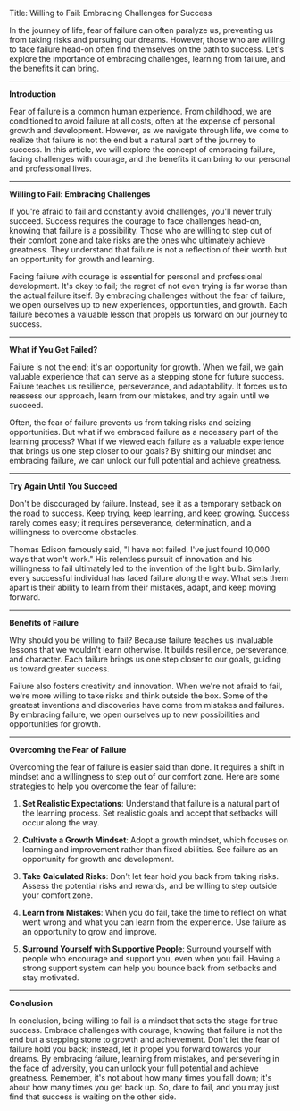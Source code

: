 Title: Willing to Fail: Embracing Challenges for Success

In the journey of life, fear of failure can often paralyze us, preventing us from taking risks and pursuing our dreams. However, those who are willing to face failure head-on often find themselves on the path to success. Let's explore the importance of embracing challenges, learning from failure, and the benefits it can bring.

---

**Introduction**

Fear of failure is a common human experience. From childhood, we are conditioned to avoid failure at all costs, often at the expense of personal growth and development. However, as we navigate through life, we come to realize that failure is not the end but a natural part of the journey to success. In this article, we will explore the concept of embracing failure, facing challenges with courage, and the benefits it can bring to our personal and professional lives.

---

**Willing to Fail: Embracing Challenges**

If you're afraid to fail and constantly avoid challenges, you'll never truly succeed. Success requires the courage to face challenges head-on, knowing that failure is a possibility. Those who are willing to step out of their comfort zone and take risks are the ones who ultimately achieve greatness. They understand that failure is not a reflection of their worth but an opportunity for growth and learning.

Facing failure with courage is essential for personal and professional development. It's okay to fail; the regret of not even trying is far worse than the actual failure itself. By embracing challenges without the fear of failure, we open ourselves up to new experiences, opportunities, and growth. Each failure becomes a valuable lesson that propels us forward on our journey to success.

---

**What if You Get Failed?**

Failure is not the end; it's an opportunity for growth. When we fail, we gain valuable experience that can serve as a stepping stone for future success. Failure teaches us resilience, perseverance, and adaptability. It forces us to reassess our approach, learn from our mistakes, and try again until we succeed.

Often, the fear of failure prevents us from taking risks and seizing opportunities. But what if we embraced failure as a necessary part of the learning process? What if we viewed each failure as a valuable experience that brings us one step closer to our goals? By shifting our mindset and embracing failure, we can unlock our full potential and achieve greatness.

---

**Try Again Until You Succeed**

Don't be discouraged by failure. Instead, see it as a temporary setback on the road to success. Keep trying, keep learning, and keep growing. Success rarely comes easy; it requires perseverance, determination, and a willingness to overcome obstacles.

Thomas Edison famously said, "I have not failed. I've just found 10,000 ways that won't work." His relentless pursuit of innovation and his willingness to fail ultimately led to the invention of the light bulb. Similarly, every successful individual has faced failure along the way. What sets them apart is their ability to learn from their mistakes, adapt, and keep moving forward.

---

**Benefits of Failure**

Why should you be willing to fail? Because failure teaches us invaluable lessons that we wouldn't learn otherwise. It builds resilience, perseverance, and character. Each failure brings us one step closer to our goals, guiding us toward greater success.

Failure also fosters creativity and innovation. When we're not afraid to fail, we're more willing to take risks and think outside the box. Some of the greatest inventions and discoveries have come from mistakes and failures. By embracing failure, we open ourselves up to new possibilities and opportunities for growth.

---

**Overcoming the Fear of Failure**

Overcoming the fear of failure is easier said than done. It requires a shift in mindset and a willingness to step out of our comfort zone. Here are some strategies to help you overcome the fear of failure:

1. **Set Realistic Expectations**: Understand that failure is a natural part of the learning process. Set realistic goals and accept that setbacks will occur along the way.

2. **Cultivate a Growth Mindset**: Adopt a growth mindset, which focuses on learning and improvement rather than fixed abilities. See failure as an opportunity for growth and development.

3. **Take Calculated Risks**: Don't let fear hold you back from taking risks. Assess the potential risks and rewards, and be willing to step outside your comfort zone.

4. **Learn from Mistakes**: When you do fail, take the time to reflect on what went wrong and what you can learn from the experience. Use failure as an opportunity to grow and improve.

5. **Surround Yourself with Supportive People**: Surround yourself with people who encourage and support you, even when you fail. Having a strong support system can help you bounce back from setbacks and stay motivated.

---

**Conclusion**

In conclusion, being willing to fail is a mindset that sets the stage for true success. Embrace challenges with courage, knowing that failure is not the end but a stepping stone to growth and achievement. Don't let the fear of failure hold you back; instead, let it propel you forward towards your dreams. By embracing failure, learning from mistakes, and persevering in the face of adversity, you can unlock your full potential and achieve greatness. Remember, it's not about how many times you fall down; it's about how many times you get back up. So, dare to fail, and you may just find that success is waiting on the other side.